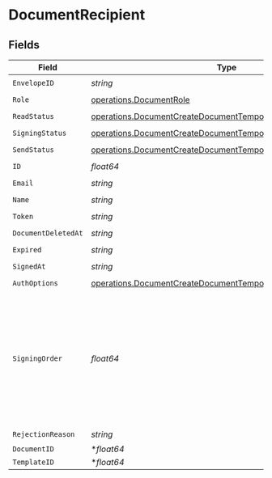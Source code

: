 # DocumentRecipient


## Fields

| Field                                                                                                                                            | Type                                                                                                                                             | Required                                                                                                                                         | Description                                                                                                                                      |
| ------------------------------------------------------------------------------------------------------------------------------------------------ | ------------------------------------------------------------------------------------------------------------------------------------------------ | ------------------------------------------------------------------------------------------------------------------------------------------------ | ------------------------------------------------------------------------------------------------------------------------------------------------ |
| `EnvelopeID`                                                                                                                                     | *string*                                                                                                                                         | :heavy_check_mark:                                                                                                                               | N/A                                                                                                                                              |
| `Role`                                                                                                                                           | [operations.DocumentRole](../../models/operations/documentrole.md)                                                                               | :heavy_check_mark:                                                                                                                               | N/A                                                                                                                                              |
| `ReadStatus`                                                                                                                                     | [operations.DocumentCreateDocumentTemporaryReadStatus](../../models/operations/documentcreatedocumenttemporaryreadstatus.md)                     | :heavy_check_mark:                                                                                                                               | N/A                                                                                                                                              |
| `SigningStatus`                                                                                                                                  | [operations.DocumentCreateDocumentTemporarySigningStatus](../../models/operations/documentcreatedocumenttemporarysigningstatus.md)               | :heavy_check_mark:                                                                                                                               | N/A                                                                                                                                              |
| `SendStatus`                                                                                                                                     | [operations.DocumentCreateDocumentTemporarySendStatus](../../models/operations/documentcreatedocumenttemporarysendstatus.md)                     | :heavy_check_mark:                                                                                                                               | N/A                                                                                                                                              |
| `ID`                                                                                                                                             | *float64*                                                                                                                                        | :heavy_check_mark:                                                                                                                               | N/A                                                                                                                                              |
| `Email`                                                                                                                                          | *string*                                                                                                                                         | :heavy_check_mark:                                                                                                                               | N/A                                                                                                                                              |
| `Name`                                                                                                                                           | *string*                                                                                                                                         | :heavy_check_mark:                                                                                                                               | N/A                                                                                                                                              |
| `Token`                                                                                                                                          | *string*                                                                                                                                         | :heavy_check_mark:                                                                                                                               | N/A                                                                                                                                              |
| `DocumentDeletedAt`                                                                                                                              | *string*                                                                                                                                         | :heavy_check_mark:                                                                                                                               | N/A                                                                                                                                              |
| `Expired`                                                                                                                                        | *string*                                                                                                                                         | :heavy_check_mark:                                                                                                                               | N/A                                                                                                                                              |
| `SignedAt`                                                                                                                                       | *string*                                                                                                                                         | :heavy_check_mark:                                                                                                                               | N/A                                                                                                                                              |
| `AuthOptions`                                                                                                                                    | [operations.DocumentCreateDocumentTemporaryRecipientAuthOptions](../../models/operations/documentcreatedocumenttemporaryrecipientauthoptions.md) | :heavy_check_mark:                                                                                                                               | N/A                                                                                                                                              |
| `SigningOrder`                                                                                                                                   | *float64*                                                                                                                                        | :heavy_check_mark:                                                                                                                               | The order in which the recipient should sign the document. Only works if the document is set to sequential signing.                              |
| `RejectionReason`                                                                                                                                | *string*                                                                                                                                         | :heavy_check_mark:                                                                                                                               | N/A                                                                                                                                              |
| `DocumentID`                                                                                                                                     | **float64*                                                                                                                                       | :heavy_minus_sign:                                                                                                                               | N/A                                                                                                                                              |
| `TemplateID`                                                                                                                                     | **float64*                                                                                                                                       | :heavy_minus_sign:                                                                                                                               | N/A                                                                                                                                              |